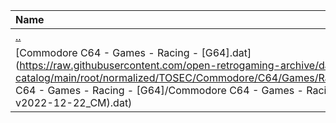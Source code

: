 |Name|Size|
|:---|---:|
|[..](../index.html)|DIR|
|[Commodore C64 - Games - Racing - [G64].dat](https://raw.githubusercontent.com/open-retrogaming-archive/dat-catalog/main/root/normalized/TOSEC/Commodore/C64/Games/Racing/[G64]/Commodore C64 - Games - Racing - [G64]/Commodore C64 - Games - Racing - [G64] (TOSEC-v2022-12-22_CM).dat)|70978|
